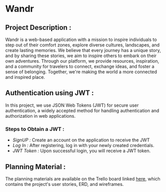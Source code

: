 # Wandr
## Project Description :
Wandr is a web-based application with a mission to inspire individuals to step out of their comfort zones, explore diverse cultures, landscapes, and create lasting memories. We believe that every journey has a unique story, and by sharing these stories, we aim to inspire others to embark on their own adventures. Through our platform, we provide resources, inspiration, and a community for travelers to connect, exchange ideas, and foster a sense of belonging. Together, we're making the world a more connected and inspired place.
## Authentication using JWT :
In this project, we use JSON Web Tokens (JWT) for secure user authentication, a widely accepted method for handling authentication and authorization in web applications.
### Steps to Obtain a JWT :
- *SignUP :* Create an account on the application to receive the JWT
- *Log In :* After registering, log in with your newly created credentials.
- *JWT Token :* Upon successful login, you will receive a JWT token.
## Planning Material :
The planning materials are available on the Trello board linked [here](https://trello.com/b/CDqA4iHA/wandr), which contains the project's user stories, ERD, and wireframes.